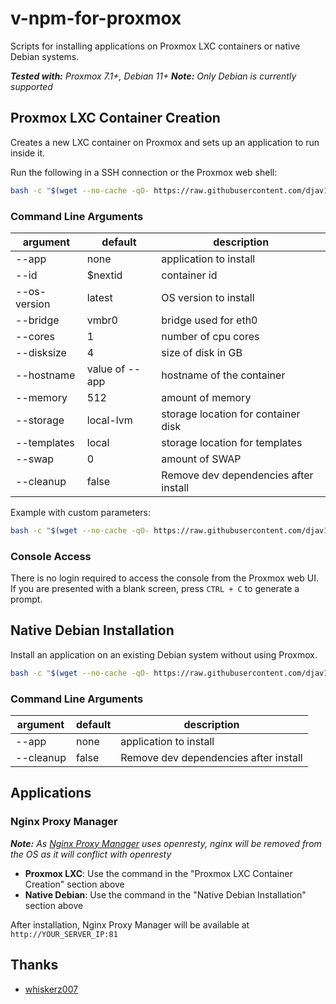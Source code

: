 # v-npm-for-proxmox

Scripts for installing applications on Proxmox LXC containers or native Debian systems.

**_Tested with:_** _Proxmox 7.1+, Debian 11+_
**_Note:_** _Only Debian is currently supported_

## Proxmox LXC Container Creation

Creates a new LXC container on Proxmox and sets up an application to run inside it.

Run the following in a SSH connection or the Proxmox web shell:

```bash
bash -c "$(wget --no-cache -qO- https://raw.githubusercontent.com/djav1985/v-npm-for-proxmox/main/create.sh)"
```

### Command Line Arguments

| argument     | default        | description                           |
| ------------ | -------------- | ------------------------------------- |
| --app        | none           | application to install                |
| --id         | $nextid        | container id                          |
| --os-version | latest         | OS version to install                 |
| --bridge     | vmbr0          | bridge used for eth0                  |
| --cores      | 1              | number of cpu cores                   |
| --disksize   | 4              | size of disk in GB                    |
| --hostname   | value of --app | hostname of the container             |
| --memory     | 512            | amount of memory                      |
| --storage    | local-lvm      | storage location for container disk   |
| --templates  | local          | storage location for templates        |
| --swap       | 0              | amount of SWAP                        |
| --cleanup    | false          | Remove dev dependencies after install |

Example with custom parameters:

```bash
bash -c "$(wget --no-cache -qO- https://raw.githubusercontent.com/djav1985/v-npm-for-proxmox/main/create.sh)" -s --app nginx-proxy-manager --cleanup
```

### Console Access

There is no login required to access the console from the Proxmox web UI. If you are presented with a blank screen, press `CTRL + C` to generate a prompt.

## Native Debian Installation

Install an application on an existing Debian system without using Proxmox.

```bash
bash -c "$(wget --no-cache -qO- https://raw.githubusercontent.com/djav1985/v-npm-for-proxmox/main/install.sh)" -s --app nginx-proxy-manager
```

### Command Line Arguments

| argument  | default | description                           |
| --------- | ------- | ------------------------------------- |
| --app     | none    | application to install                |
| --cleanup | false   | Remove dev dependencies after install |

## Applications

### Nginx Proxy Manager

**_Note:_** _As [Nginx Proxy Manager](https://nginxproxymanager.com/) uses openresty, nginx will be removed from the OS as it will conflict with openresty_

- **Proxmox LXC**: Use the command in the "Proxmox LXC Container Creation" section above
- **Native Debian**: Use the command in the "Native Debian Installation" section above

After installation, Nginx Proxy Manager will be available at `http://YOUR_SERVER_IP:81`

## Thanks

- [whiskerz007](https://github.com/whiskerz007?tab=repositories)
